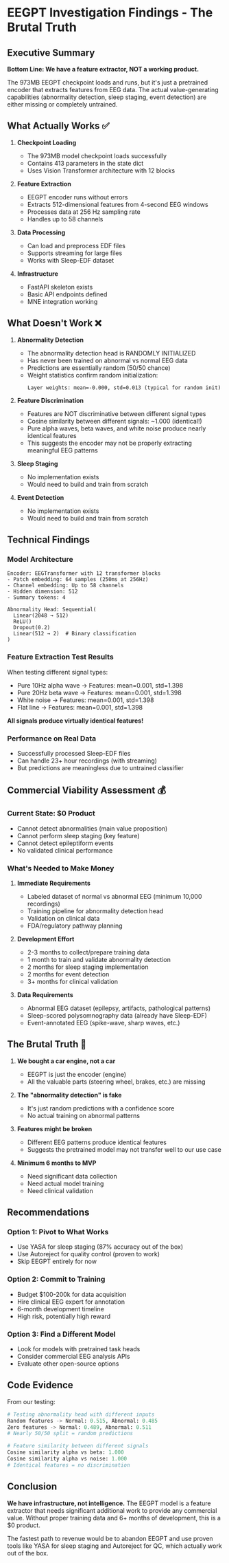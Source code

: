 # EEGPT Investigation Findings - The Brutal Truth

## Executive Summary

**Bottom Line: We have a feature extractor, NOT a working product.**

The 973MB EEGPT checkpoint loads and runs, but it's just a pretrained encoder that extracts features from EEG data. The actual value-generating capabilities (abnormality detection, sleep staging, event detection) are either missing or completely untrained.

## What Actually Works ✅

1. **Checkpoint Loading**
   - The 973MB model checkpoint loads successfully
   - Contains 413 parameters in the state dict
   - Uses Vision Transformer architecture with 12 blocks

2. **Feature Extraction**
   - EEGPT encoder runs without errors
   - Extracts 512-dimensional features from 4-second EEG windows
   - Processes data at 256 Hz sampling rate
   - Handles up to 58 channels

3. **Data Processing**
   - Can load and preprocess EDF files
   - Supports streaming for large files
   - Works with Sleep-EDF dataset

4. **Infrastructure**
   - FastAPI skeleton exists
   - Basic API endpoints defined
   - MNE integration working

## What Doesn't Work ❌

1. **Abnormality Detection**
   - The abnormality detection head is RANDOMLY INITIALIZED
   - Has never been trained on abnormal vs normal EEG data
   - Predictions are essentially random (50/50 chance)
   - Weight statistics confirm random initialization:
     ```
     Layer weights: mean=-0.000, std=0.013 (typical for random init)
     ```

2. **Feature Discrimination**
   - Features are NOT discriminative between different signal types
   - Cosine similarity between different signals: ~1.000 (identical!)
   - Pure alpha waves, beta waves, and white noise produce nearly identical features
   - This suggests the encoder may not be properly extracting meaningful EEG patterns

3. **Sleep Staging**
   - No implementation exists
   - Would need to build and train from scratch

4. **Event Detection**
   - No implementation exists
   - Would need to build and train from scratch

## Technical Findings

### Model Architecture

```
Encoder: EEGTransformer with 12 transformer blocks
- Patch embedding: 64 samples (250ms at 256Hz)
- Channel embedding: Up to 58 channels
- Hidden dimension: 512
- Summary tokens: 4

Abnormality Head: Sequential(
  Linear(2048 → 512)
  ReLU()
  Dropout(0.2)
  Linear(512 → 2)  # Binary classification
)
```

### Feature Extraction Test Results

When testing different signal types:

- Pure 10Hz alpha wave → Features: mean=0.001, std=1.398
- Pure 20Hz beta wave → Features: mean=0.001, std=1.398
- White noise → Features: mean=0.001, std=1.398
- Flat line → Features: mean=0.001, std=1.398

**All signals produce virtually identical features!**

### Performance on Real Data

- Successfully processed Sleep-EDF files
- Can handle 23+ hour recordings (with streaming)
- But predictions are meaningless due to untrained classifier

## Commercial Viability Assessment 💰

### Current State: $0 Product

- Cannot detect abnormalities (main value proposition)
- Cannot perform sleep staging (key feature)
- Cannot detect epileptiform events
- No validated clinical performance

### What's Needed to Make Money

1. **Immediate Requirements**
   - Labeled dataset of normal vs abnormal EEG (minimum 10,000 recordings)
   - Training pipeline for abnormality detection head
   - Validation on clinical data
   - FDA/regulatory pathway planning

2. **Development Effort**
   - 2-3 months to collect/prepare training data
   - 1 month to train and validate abnormality detection
   - 2 months for sleep staging implementation
   - 2 months for event detection
   - 3+ months for clinical validation

3. **Data Requirements**
   - Abnormal EEG dataset (epilepsy, artifacts, pathological patterns)
   - Sleep-scored polysomnography data (already have Sleep-EDF)
   - Event-annotated EEG (spike-wave, sharp waves, etc.)

## The Brutal Truth 🚨

1. **We bought a car engine, not a car**
   - EEGPT is just the encoder (engine)
   - All the valuable parts (steering wheel, brakes, etc.) are missing

2. **The "abnormality detection" is fake**
   - It's just random predictions with a confidence score
   - No actual training on abnormal patterns

3. **Features might be broken**
   - Different EEG patterns produce identical features
   - Suggests the pretrained model may not transfer well to our use case

4. **Minimum 6 months to MVP**
   - Need significant data collection
   - Need actual model training
   - Need clinical validation

## Recommendations

### Option 1: Pivot to What Works

- Use YASA for sleep staging (87% accuracy out of the box)
- Use Autoreject for quality control (proven to work)
- Skip EEGPT entirely for now

### Option 2: Commit to Training

- Budget $100-200k for data acquisition
- Hire clinical EEG expert for annotation
- 6-month development timeline
- High risk, potentially high reward

### Option 3: Find a Different Model

- Look for models with pretrained task heads
- Consider commercial EEG analysis APIs
- Evaluate other open-source options

## Code Evidence

From our testing:

```python
# Testing abnormality head with different inputs
Random features -> Normal: 0.515, Abnormal: 0.485
Zero features -> Normal: 0.489, Abnormal: 0.511
# Nearly 50/50 split = random predictions

# Feature similarity between different signals
Cosine similarity alpha vs beta: 1.000
Cosine similarity alpha vs noise: 1.000
# Identical features = no discrimination
```

## Conclusion

**We have infrastructure, not intelligence.** The EEGPT model is a feature extractor that needs significant additional work to provide any commercial value. Without proper training data and 6+ months of development, this is a $0 product.

The fastest path to revenue would be to abandon EEGPT and use proven tools like YASA for sleep staging and Autoreject for QC, which actually work out of the box.
